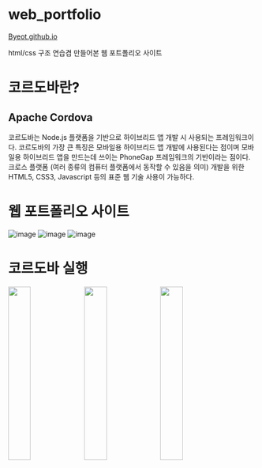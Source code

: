 # web_portfolio

[Byeot.github.io](https://Byeot.github.io)

html/css 구조 연습겸 만들어본 웹 포트폴리오 사이트


# 코르도바란?

## Apache Cordova

 코르도바는 Node.js 플랫폼을 기반으로 하이브리드 앱 개발 시 사용되는 프레임워크이다. 코르도바의 가장 큰 특징은 모바일용 하이브리드 앱 개발에 사용된다는 점이며 모바일용 하이브리드 앱을 만드는데 쓰이는 PhoneGap 프레임워크의 기반이라는 점이다. 크로스 플랫폼 (여러 종류의 컴퓨터 플랫폼에서 동작할 수 있음을 의미) 개발을 위한 HTML5, CSS3, Javascript 등의 표준 웹 기술 사용이 가능하다.




# 웹 포트폴리오 사이트

![image](https://user-images.githubusercontent.com/94339420/204197238-ae7358ab-3c35-4d5b-bcad-07436d438197.png)
![image](https://user-images.githubusercontent.com/94339420/205490047-1c893cc9-1733-4820-836a-4f056f34d255.png)
![image](https://user-images.githubusercontent.com/94339420/205490095-09491d93-5481-4e4f-a424-e0e4d9aaf83e.png)





# 코르도바 실행



<img src="(https://user-images.githubusercontent.com/94339420/205491575-363c75b3-f519-447e-a41f-eb3e5c59382a.png" width="30%" align="left">
<img src="https://user-images.githubusercontent.com/94339420/205490447-fe794298-f2f2-4275-924b-3881c766f647.png" width="30%" align="left">
<img src="https://user-images.githubusercontent.com/94339420/205490435-0a2905ab-8eff-4cdb-8903-479d71d41c3a.png" width="30%" align="left">



